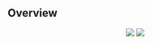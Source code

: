 ## Overview

<p align="center">
  <img src="../resources/onedark.png" />
  <img src="../resources/onedark2.png" />
</p>
